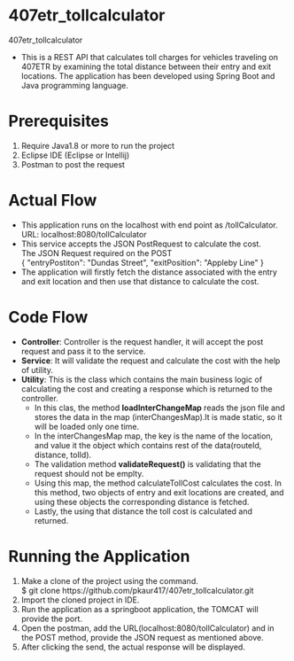 # 407etr_tollcalculator
407etr_tollcalculator

- This is a REST API that calculates toll charges for vehicles traveling on 407ETR by examining the total distance between their entry and exit locations. The application has been developed using Spring Boot and Java programming language.

<h1><b>Prerequisites</b></h1>
<ol>
<li>Require Java1.8 or more to run the project
<li>Eclipse IDE (Eclipse or Intellij)
<li>Postman to post the request 
</ol>

<h1><b>Actual Flow</b></h1>
<ul>
<li>This application runs on the localhost with end point as /tollCalculator.</br>
URL: localhost:8080/tollCalculator
<li>This service accepts the JSON PostRequest to calculate the cost.</br>
The JSON Request required on the POST</br>
{
    "entryPostiton": "Dundas Street",
    "exitPosition": "Appleby Line"
}
<li>The application will firstly fetch the distance associated with the entry and exit location and then use that distance to calculate the cost.
</ul>
<h1><b>Code Flow</b></h1>
<ul>
<li><b>Controller</b>: Controller is the request handler, it will accept the post request and pass it to the service.
<li><b>Service</b>: It will validate the request and calculate the cost with the help of utility.
<li><b>Utility</b>: This is the class which contains the main business logic of calculating the cost and creating a response which is returned to the controller.
  <ul>
   <li>In this clas, the method <b>loadInterChangeMap</b> reads the json file and stores the data in the map (interChangesMap).It is made static, so it will be loaded  only one time.
   <li>In the interChangesMap map, the key is the name of the location, and value it the object which contains rest of the data(routeId, distance, tolId).
   <li>The validation method <b>validateRequest()</b> is validating that the request should not be emplty.
   <li>Using this map, the method calculateTollCost calculates the cost. In this method, two objects of entry and exit locations are created, and using these objects the corresponding distance is fetched.
    <li>Lastly, the using that distance the toll cost is calculated and returned.
  </ul>
</ul>

<h1><b>Running the Application</b></h1>
<ol>
<li>Make a clone of the project using the command.<br>
$ git clone https://github.com/pkaur417/407etr_tollcalculator.git
<li>Import the cloned project in IDE.
<li>Run the application as a springboot application, the TOMCAT will provide the port.
<li>Open the postman, add the URL(localhost:8080/tollCalculator) and in the POST method, provide the JSON request as mentioned above.
<li>After clicking the send, the actual response will be displayed.
</ol>
